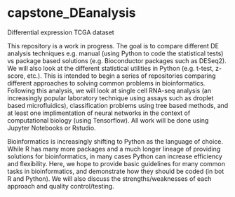 # capstone_DEanalysis
Differential expression TCGA dataset

This repository is a work in progress. The goal is to compare different DE analysis techniques e.g. manual (using Python to code the statistical tests) vs package based solutions (e.g. Bioconductor packages such as DESeq2). We will also look at the different statistical utilities in Python (e.g. t-test, z-score, etc.). This is intended to begin a series of repositories comparing different approaches to solving common problems in bioinformatics. Following this analysis, we will look at single cell RNA-seq analysis (an increasingly popular laboratory technique using assays such as droplet based microfluidics), classification problems using tree based methods, and at least one implimentation of neural networks in the context of computational biology (using Tensorflow). All work will be done using Jupyter Notebooks or Rstudio. 

Bioinformatics is increasingly shifting to Python as the language of choice. While R has many more packages and a much longer lineage of providing solutions for bioinformatics, in many cases Python can increase efficiency and flexibility. Here, we hope to provide basic guidelines for many common tasks in bioinformatics, and demonstrate how they should be coded (in bot R and Python). We  will also discuss the strengths/weaknesses of each approach and quality control/testing.
